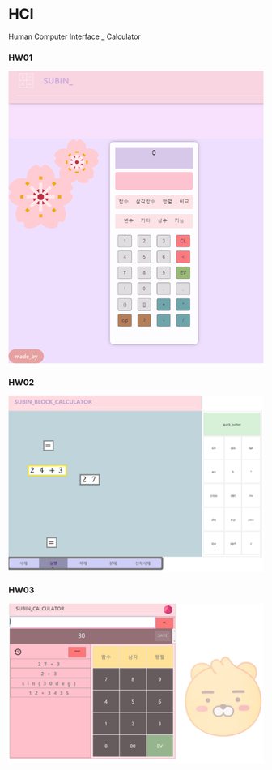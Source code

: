 # HCI
Human Computer Interface _ Calculator
### HW01
![image](./image/1.png)  
### HW02
![image](./image/2.png)  
### HW03
![image](./image/3.png)  

